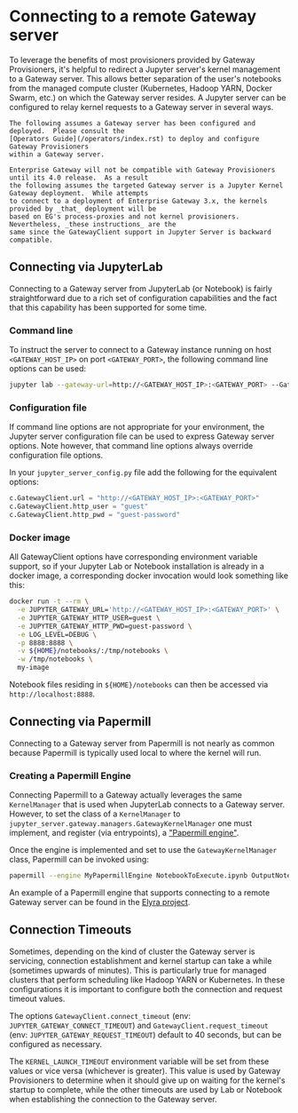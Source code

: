 # Connecting to a remote Gateway server

To leverage the benefits of most provisioners provided by Gateway Provisioners, it's helpful to redirect a
Jupyter server's kernel management to a Gateway server. This allows better separation of the user's
notebooks from the managed compute cluster (Kubernetes, Hadoop YARN, Docker Swarm, etc.) on which
the Gateway server resides. A Jupyter server can be configured to relay kernel requests to a Gateway server
in several ways.

```{note}
The following assumes a Gateway server has been configured and deployed.  Please consult the
[Operators Guide](/operators/index.rst) to deploy and configure Gateway Provisioners
within a Gateway server.
```

```{attention}
Enterprise Gateway will not be compatible with Gateway Provisioners until its 4.0 release.  As a result
the following assumes the targeted Gateway server is a Jupyter Kernel Gateway deployment.  While attempts
to connect to a deployment of Enterprise Gateway 3.x, the kernels provided by _that_ deployment will be
based on EG's process-proxies and not kernel provisioners.  Nevertheless, _these instructions_ are the
same since the GatewayClient support in Jupyter Server is backward compatible.
```

## Connecting via JupyterLab

Connecting to a Gateway server from JupyterLab (or Notebook) is fairly straightforward due to a rich set of
configuration capabilities and the fact that this capability has been supported for some time.

### Command line

To instruct the server to connect to a Gateway instance running on host `<GATEWAY_HOST_IP>` on port `<GATEWAY_PORT>`, the following command line options can be used:

```bash
jupyter lab --gateway-url=http://<GATEWAY_HOST_IP>:<GATEWAY_PORT> --GatewayClient.http_user=guest --GatewayClient.http_pwd=guest-password
```

### Configuration file

If command line options are not appropriate for your environment, the Jupyter server configuration file
can be used to express Gateway server options. Note however, that command line options always override
configuration file options.

In your `jupyter_server_config.py` file add the following for the equivalent options:

```python
c.GatewayClient.url = "http://<GATEWAY_HOST_IP>:<GATEWAY_PORT>"
c.GatewayClient.http_user = "guest"
c.GatewayClient.http_pwd = "guest-password"
```

### Docker image

All GatewayClient options have corresponding environment variable support, so if your Jupyter Lab or
Notebook installation is already in a docker image, a corresponding docker invocation would look something
like this:

```bash
docker run -t --rm \
  -e JUPYTER_GATEWAY_URL='http://<GATEWAY_HOST_IP>:<GATEWAY_PORT>' \
  -e JUPYTER_GATEWAY_HTTP_USER=guest \
  -e JUPYTER_GATEWAY_HTTP_PWD=guest-password \
  -e LOG_LEVEL=DEBUG \
  -p 8888:8888 \
  -v ${HOME}/notebooks/:/tmp/notebooks \
  -w /tmp/notebooks \
  my-image
```

Notebook files residing in `${HOME}/notebooks` can then be accessed via `http://localhost:8888`.

## Connecting via Papermill

Connecting to a Gateway server from Papermill is not nearly as common because Papermill is typically used local to
where the kernel will run.

### Creating a Papermill Engine

Connecting Papermill to a Gateway actually leverages the same `KernelManager` that is used when JupyterLab connects to
a Gateway server. However, to set the class of a `KernelManager` to `jupyter_server.gateway.managers.GatewayKernelManager`
one must implement, and register (via entrypoints), a ["Papermill engine"](https://papermill.readthedocs.io/en/latest/extending-entry-points.html#developing-a-new-engine).

Once the engine is implemented and set to use the `GatewayKernelManager` class, Papermill can be invoked using:

```bash
papermill --engine MyPapermillEngine NotebookToExecute.ipynb OutputNotebook.ipynb
```

An example of a Papermill engine that supports connecting to a remote Gateway server can be found in the
[Elyra project](https://github.com/elyra-ai/elyra/blob/38d2c842a33358a1f3cc042a34d380026893e250/elyra/pipeline/elyra_engine.py#L25).

## Connection Timeouts

Sometimes, depending on the kind of cluster the Gateway server is servicing, connection establishment and
kernel startup can take a while (sometimes upwards of minutes). This is particularly true for managed
clusters that perform scheduling like Hadoop YARN or Kubernetes. In these configurations it is important
to configure both the connection and request timeout values.

The options `GatewayClient.connect_timeout` (env: `JUPYTER_GATEWAY_CONNECT_TIMEOUT`)
and `GatewayClient.request_timeout` (env: `JUPYTER_GATEWAY_REQUEST_TIMEOUT`) default to 40 seconds, but
can be configured as necessary.

The `KERNEL_LAUNCH_TIMEOUT` environment variable will be set from these values or vice versa (whichever is
greater). This value is used by Gateway Provisioners to determine when it should give up on waiting for
the kernel's startup to complete, while the other timeouts are used by Lab or Notebook when establishing
the connection to the Gateway server.
